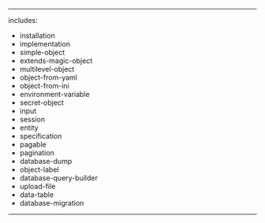 <!doctype html> 
<html lang="en"> 
<head> 
<title>MagicObject User Manual</title> 
<link rel="stylesheet" type="text/css" href="css/css.css" /> 
<script type="text/javascript" src="js/js.js"></script> 
</head>

<body onload="doStuff()"> 

<div class="articles">

---
includes:
  - installation
  - implementation
  - simple-object
  - extends-magic-object
  - multilevel-object
  - object-from-yaml
  - object-from-ini
  - environment-variable
  - secret-object
  - input
  - session
  - entity
  - specification
  - pagable
  - pagination
  - database-dump
  - object-label
  - database-query-builder
  - upload-file
  - data-table
  - database-migration
---
</div>

<div id="nav"> 
  <ul>  
  </ul>
</div>

</body>
</html>